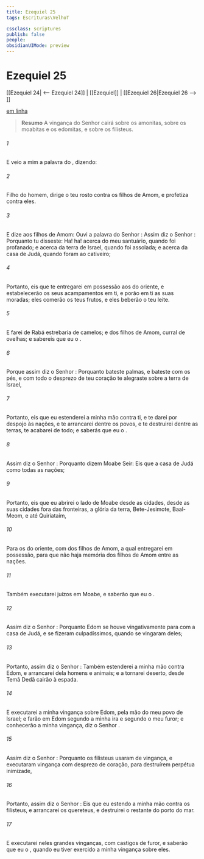```yaml
---
title: Ezequiel 25
tags: Escrituras\VelhoT

cssclass: scriptures
publish: false
people:
obsidianUIMode: preview
---
```


# Ezequiel 25
[[Ezequiel 24| <-- Ezequiel 24]] | [[Ezequiel]] | [[Ezequiel 26|Ezequiel 26 --> ]]

[em linha](https://churchofjesuschrist.org/study/scriptures/ot/ezek/25?lang=por)

> __Resumo__
A vingança do Senhor cairá sobre os amonitas, sobre os moabitas e os edomitas, e sobre os filisteus.

###### 1 
E veio a mim a palavra do , dizendo:

###### 2 
Filho do homem, dirige o teu rosto contra os filhos de Amom, e profetiza contra eles.

###### 3 
E dize aos filhos de Amom: Ouvi a palavra do Senhor : Assim diz o Senhor : Porquanto tu disseste: Ha! ha! acerca do meu santuário, quando foi profanado; e acerca da terra de Israel, quando foi assolada; e acerca da casa de Judá, quando foram ao cativeiro;

###### 4 
Portanto, eis que te entregarei em possessão aos do oriente, e estabelecerão os seus acampamentos em ti, e porão em ti as suas moradas; eles comerão os teus frutos, e eles beberão o teu leite.

###### 5 
E farei de Rabá  estrebaria de camelos; e dos filhos de Amom,  curral de ovelhas; e sabereis que eu  o .

###### 6 
Porque assim diz o Senhor : Porquanto bateste palmas, e bateste com os pés, e com todo o desprezo de teu coração te alegraste sobre a terra de Israel,

###### 7 
Portanto, eis que eu estenderei a minha mão contra ti, e te darei por despojo às nações, e te arrancarei dentre os povos, e te destruirei dentre as terras,  te acabarei de todo; e saberás que eu  o .

###### 8 
Assim diz o Senhor : Porquanto dizem Moabe  Seir: Eis que a casa de Judá  como todas as nações;

###### 9 
Portanto, eis que eu abrirei o lado de Moabe desde as cidades, desde as suas cidades fora das fronteiras, a glória da terra, Bete-Jesimote, Baal-Meom, e até Quiriataim,

###### 10 
Para os do oriente, com  dos filhos de Amom, a qual entregarei em possessão, para que não haja memória dos filhos de Amom entre as nações.

###### 11 
Também executarei juízos em Moabe, e saberão que eu  o .

###### 12 
Assim diz o Senhor : Porquanto Edom se houve vingativamente para com a casa de Judá, e se fizeram culpadíssimos, quando se vingaram deles;

###### 13 
Portanto, assim diz o Senhor : Também estenderei a minha mão contra Edom, e arrancarei dela homens e animais; e a tornarei  deserto, desde Temã  Dedã cairão à espada.

###### 14 
E executarei a minha vingança sobre Edom, pela mão do meu povo de Israel; e farão em Edom segundo a minha ira e segundo o meu furor; e conhecerão a minha vingança, diz o Senhor .

###### 15 
Assim diz o Senhor : Porquanto os filisteus usaram de vingança, e executaram vingança com desprezo de coração, para destruírem  perpétua inimizade,

###### 16 
Portanto, assim diz o Senhor : Eis que eu estendo a minha mão contra os filisteus, e arrancarei os quereteus, e destruirei o restante do porto do mar.

###### 17 
E executarei neles grandes vinganças, com castigos de furor, e saberão que eu  o , quando eu tiver exercido a minha vingança sobre eles.

